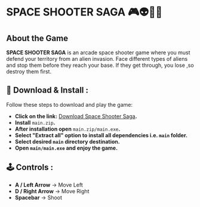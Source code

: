 # SPACE SHOOTER SAGA  🎮👽👾🚀
## About the Game
**SPACE SHOOTER SAGA** is an  arcade space shooter game where you must defend your territory from an alien invasion. Face different types of aliens and stop them before they reach your base. If they get through, you lose ,so destroy them first.

## 🔽 Download & Install  :
Follow these steps to download and play the game:  
- **Click on the link:** [Download Space Shooter Saga](https://github.com/Shivambhandary75/space_shooter_game/releases/tag/v1.0.0)**.**
- **Install** `main.zip`**.**
- **After installation open** `main.zip/main.exe`**.**
- **Select "Extract all" option to install all dependencies i.e. `main` folder.**
- **Select desired `main` directory destination.**
- **Open `main/main.exe` and enjoy the game.** 
## 🕹️ Controls :  
- **A / Left Arrow** → Move Left  
- **D / Right Arrow** → Move Right  
- **Spacebar** → Shoot  
